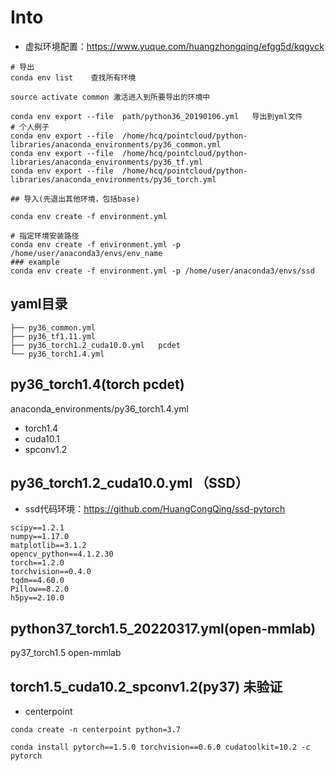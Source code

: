<!--
 * @Description: 
 * @Author: HCQ
 * @Company(School): UCAS
 * @Email: 1756260160@qq.com
 * @Date: 2021-06-09 10:04:04
 * @LastEditTime: 2022-03-28 10:09:12
 * @FilePath: /python-libraries/anaconda_environments/anaconda_environments.md
-->

# Into

* 虚拟环境配置：https://www.yuque.com/huangzhongqing/efgg5d/kqgvck

```
# 导出
conda env list    查找所有环境

source activate common 激活进入到所要导出的环境中

conda env export --file  path/python36_20190106.yml   导出到yml文件
# 个人例子
conda env export --file  /home/hcq/pointcloud/python-libraries/anaconda_environments/py36_common.yml
conda env export --file  /home/hcq/pointcloud/python-libraries/anaconda_environments/py36_tf.yml
conda env export --file  /home/hcq/pointcloud/python-libraries/anaconda_environments/py36_torch.yml

## 导入(先退出其他环境，包括base)

conda env create -f environment.yml

# 指定环境安装路径
conda env create -f environment.yml -p /home/user/anaconda3/envs/env_name
### example
conda env create -f environment.yml -p /home/user/anaconda3/envs/ssd

```


##  yaml目录

```
├── py36_common.yml
├── py36_tf1.11.yml
├── py36_torch1.2_cuda10.0.yml   pcdet
└── py36_torch1.4.yml

```

## py36_torch1.4(torch pcdet)
anaconda_environments/py36_torch1.4.yml
* torch1.4
* cuda10.1
* spconv1.2

## py36_torch1.2_cuda10.0.yml  （SSD）
* ssd代码环境：https://github.com/HuangCongQing/ssd-pytorch

```
scipy==1.2.1
numpy==1.17.0
matplotlib==3.1.2
opencv_python==4.1.2.30
torch==1.2.0
torchvision==0.4.0
tqdm==4.60.0
Pillow==8.2.0
h5py==2.10.0

```

## python37_torch1.5_20220317.yml(open-mmlab)
py37_torch1.5
open-mmlab


## torch1.5_cuda10.2_spconv1.2(py37) 未验证
* centerpoint

```
conda create -n centerpoint python=3.7

conda install pytorch==1.5.0 torchvision==0.6.0 cudatoolkit=10.2 -c pytorch


```
